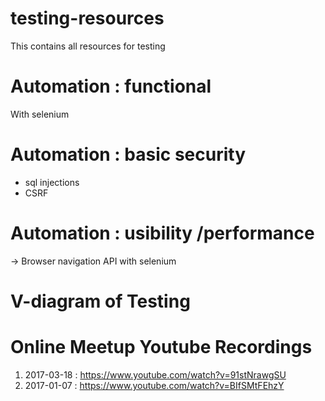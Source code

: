 # testing-resources
This contains all resources for testing

# Automation : functional 
With selenium

# Automation : basic security 
- sql injections
- CSRF

# Automation : usibility /performance
-> Browser navigation  API with selenium

# V-diagram of Testing

# Online Meetup Youtube Recordings 
1. 2017-03-18 : https://www.youtube.com/watch?v=91stNrawgSU
2. 2017-01-07 : https://www.youtube.com/watch?v=BIfSMtFEhzY

